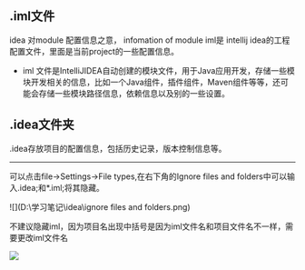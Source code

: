 ## .iml文件

idea 对module 配置信息之意， infomation of module
iml是 intellij idea的工程配置文件，里面是当前project的一些配置信息。

- iml 文件是IntelliJIDEA自动创建的模块文件，用于Java应用开发，存储一些模块开发相关的信息，比如一个Java组件，插件组件，Maven组件等等，还可能会存储一些模块路径信息，依赖信息以及别的一些设置。

## .idea文件夹

.idea存放项目的配置信息，包括历史记录，版本控制信息等。

------

可以点击file->Settings->File types,在右下角的Ignore files and folders中可以输入.idea;和*.iml;将其隐藏。

![](D:\学习笔记\idea\ignore files and folders.png)



不建议隐藏iml，因为项目名出现中括号是因为iml文件名和项目文件名不一样，需要更改iml文件名 

![](D:\学习笔记\idea\iml文件名.png)